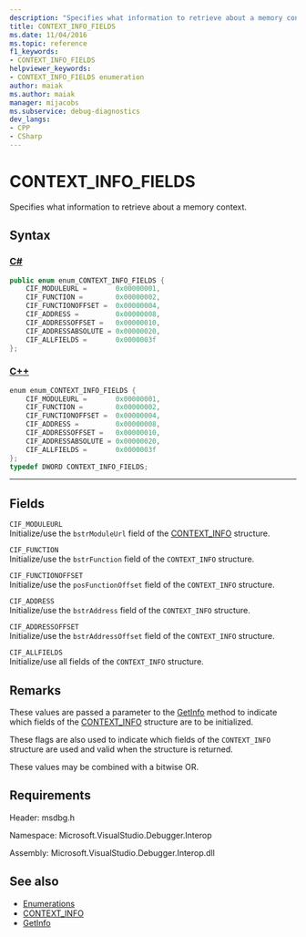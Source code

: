 ```yaml
---
description: "Specifies what information to retrieve about a memory context."
title: CONTEXT_INFO_FIELDS
ms.date: 11/04/2016
ms.topic: reference
f1_keywords:
- CONTEXT_INFO_FIELDS
helpviewer_keywords:
- CONTEXT_INFO_FIELDS enumeration
author: maiak
ms.author: maiak
manager: mijacobs
ms.subservice: debug-diagnostics
dev_langs:
- CPP
- CSharp
---
```

# CONTEXT_INFO_FIELDS

Specifies what information to retrieve about a memory context.

## Syntax

### [C#](#tab/csharp)
```csharp
public enum enum_CONTEXT_INFO_FIELDS {
    CIF_MODULEURL =       0x00000001,
    CIF_FUNCTION =        0x00000002,
    CIF_FUNCTIONOFFSET =  0x00000004,
    CIF_ADDRESS =         0x00000008,
    CIF_ADDRESSOFFSET =   0x00000010,
    CIF_ADDRESSABSOLUTE = 0x00000020,
    CIF_ALLFIELDS =       0x0000003f
};
```
### [C++](#tab/cpp)
```cpp
enum enum_CONTEXT_INFO_FIELDS {
    CIF_MODULEURL =       0x00000001,
    CIF_FUNCTION =        0x00000002,
    CIF_FUNCTIONOFFSET =  0x00000004,
    CIF_ADDRESS =         0x00000008,
    CIF_ADDRESSOFFSET =   0x00000010,
    CIF_ADDRESSABSOLUTE = 0x00000020,
    CIF_ALLFIELDS =       0x0000003f
};
typedef DWORD CONTEXT_INFO_FIELDS;
```
---

## Fields
`CIF_MODULEURL`\
Initialize/use the `bstrModuleUrl` field of the [CONTEXT_INFO](../../../extensibility/debugger/reference/context-info.md) structure.

`CIF_FUNCTION`\
Initialize/use the `bstrFunction` field of the `CONTEXT_INFO` structure.

`CIF_FUNCTIONOFFSET`\
Initialize/use the `posFunctionOffset` field of the `CONTEXT_INFO` structure.

`CIF_ADDRESS`\
Initialize/use the `bstrAddress` field of the `CONTEXT_INFO` structure.

`CIF_ADDRESSOFFSET`\
Initialize/use the `bstrAddressOffset` field of the `CONTEXT_INFO` structure.

`CIF_ALLFIELDS`\
Initialize/use all fields of the `CONTEXT_INFO` structure.

## Remarks
These values are passed a parameter to the [GetInfo](../../../extensibility/debugger/reference/idebugmemorycontext2-getinfo.md) method to indicate which fields of the [CONTEXT_INFO](../../../extensibility/debugger/reference/context-info.md) structure are to be initialized.

These flags are also used to indicate which fields of the `CONTEXT_INFO` structure are used and valid when the structure is returned.

These values may be combined with a bitwise OR.

## Requirements
Header: msdbg.h

Namespace: Microsoft.VisualStudio.Debugger.Interop

Assembly: Microsoft.VisualStudio.Debugger.Interop.dll

## See also
- [Enumerations](../../../extensibility/debugger/reference/enumerations-visual-studio-debugging.md)
- [CONTEXT_INFO](../../../extensibility/debugger/reference/context-info.md)
- [GetInfo](../../../extensibility/debugger/reference/idebugmemorycontext2-getinfo.md)
